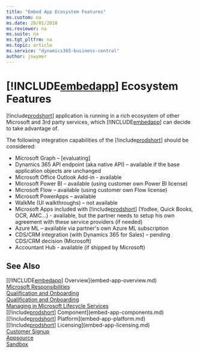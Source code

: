 ```yaml
---
title: "Embed App Ecosystem Features"
ms.custom: na
ms.date: 28/01/2018
ms.reviewer: na
ms.suite: na
ms.tgt_pltfrm: na
ms.topic: article
ms.service: "dynamics365-business-central"
author: jswymer
---
```

# [!INCLUDE[embedapp](../developer/includes/embedapp.md)] Ecosystem Features  
 
[!include[prodshort](../developer/includes/prodshort.md)] application is running in a rich ecosystem of other Microsoft and 3rd party services, which [!INCLUDE[embedapp](../developer/includes/embedapp.md)] can decide to take advantage of.  
 
The following integration capabilities of the [!include[prodshort](../developer/includes/prodshort.md)] should be considered: 
 
-   Microsoft Graph – [evaluating]  
-   Dynamics 365 API endpoint (aka native API) – available if the base application objects are unchanged  
-   Microsoft Office Outlook Add-in - available  
-   Microsoft Power BI – available (using customer own Power BI license)  
-   Microsoft Flow – available (using customer own Flow license)  
-   Microsoft PowerApps – available  
-   WalkMe (UI walkthroughs) – not available  
-   Microsoft Apps included with [!include[prodshort](../developer/includes/prodshort.md)] (Yodlee, Quick Books, OCR, AMC...) - available, but the partner needs to setup his own agreement with these service providers (if needed)  
-   Azure ML – available via partner's own Azure ML subscription  
-   CDS/CRM integration (with Dynamics 365 for Sales) – pending CDS/CRM decision (Microsoft)  
-   Accountant Hub - available (if shipped by Microsoft)  
 
## See Also 
[[!INCLUDE[embedapp](../developer/includes/embedapp.md)] Overview](embed-app-overview.md)   
[Microsoft Responsibilities](embed-app-microsoft-responsibilities.md)   
[Qualification and Onboarding](embed-app-qualifications-onboarding.md)  
[Qualification and Onboarding](embed-app-qualifications-onboarding.md)  
[Managing in Microsoft Lifecycle Services](embed-app-lifecycle-services.md)  
[[!include[prodshort](../developer/includes/prodshort.md)] Component](embed-app-components.md)   
[[!include[prodshort](../developer/includes/prodshort.md)] Platform](embed-app-platform.md)  
[[!include[prodshort](../developer/includes/prodshort.md)] Licensing](embed-app-licensing.md)  
[Customer Signup](embed-app-customer-signup.md)  
[Appsource](embed-app-appsource.md)  
[Sandbox](embed-app-sandbox.md)  